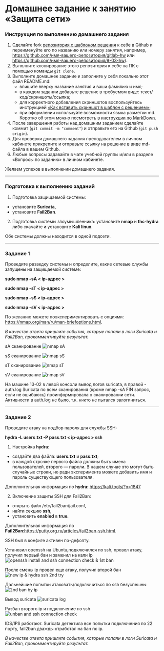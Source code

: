 # Домашнее задание к занятию «Защита сети»

### Инструкция по выполнению домашнего задания

1. Сделайте fork [репозитория c шаблоном решения](https://github.com/netology-code/sys-pattern-homework) к себе в Github и переименуйте его по названию или номеру занятия, например, https://github.com/имя-вашего-репозитория/gitlab-hw или https://github.com/имя-вашего-репозитория/8-03-hw).
2. Выполните клонирование этого репозитория к себе на ПК с помощью команды `git clone`.
3. Выполните домашнее задание и заполните у себя локально этот файл README.md:
   - впишите вверху название занятия и ваши фамилию и имя;
   - в каждом задании добавьте решение в требуемом виде: текст/код/скриншоты/ссылка;
   - для корректного добавления скриншотов воспользуйтесь инструкцией [«Как вставить скриншот в шаблон с решением»](https://github.com/netology-code/sys-pattern-homework/blob/main/screen-instruction.md);
   - при оформлении используйте возможности языка разметки md. Коротко об этом можно посмотреть в [инструкции по MarkDown](https://github.com/netology-code/sys-pattern-homework/blob/main/md-instruction.md).
4. После завершения работы над домашним заданием сделайте коммит (`git commit -m "comment"`) и отправьте его на Github (`git push origin`).
5. Для проверки домашнего задания преподавателем в личном кабинете прикрепите и отправьте ссылку на решение в виде md-файла в вашем Github.
6. Любые вопросы задавайте в чате учебной группы и/или в разделе «Вопросы по заданию» в личном кабинете.

Желаем успехов в выполнении домашнего задания.

------

### Подготовка к выполнению заданий

1. Подготовка защищаемой системы:

- установите **Suricata**,
- установите **Fail2Ban**.

2. Подготовка системы злоумышленника: установите **nmap** и **thc-hydra** либо скачайте и установите **Kali linux**.

Обе системы должны находится в одной подсети.

------

### Задание 1

Проведите разведку системы и определите, какие сетевые службы запущены на защищаемой системе:

**sudo nmap -sA < ip-адрес >**

**sudo nmap -sT < ip-адрес >**

**sudo nmap -sS < ip-адрес >**

**sudo nmap -sV < ip-адрес >**

По желанию можете поэкспериментировать с опциями: https://nmap.org/man/ru/man-briefoptions.html.


*В качестве ответа пришлите события, которые попали в логи Suricata и Fail2Ban, прокомментируйте результат.*


sA сканирование
![nmap sA](https://github.com/ugegkonst/sdb-homeworks/blob/sdbsql-24/img/nmap_sA.png)

sS сканирование
![nmap sS](https://github.com/ugegkonst/sdb-homeworks/blob/sdbsql-24/img/nmap_sS.png)

sT сканирование
![nmap sT](https://github.com/ugegkonst/sdb-homeworks/blob/sdbsql-24/img/nmap_sT.png)

sV сканирование
![nmap sV](https://github.com/ugegkonst/sdb-homeworks/blob/sdbsql-24/img/nmap_sV.png)


На машине 13-02 в левой консоли вывод логов suricata, в правой - auth.log
Suricata по всем сканирования (кроме nmap -sA FIN запрос, если не ошибаюсь) проинформировала о сканировании сети.
Активности в auth.log не было, т.к. никто не пытался залогиниться.





------

### Задание 2

Проведите атаку на подбор пароля для службы SSH:

**hydra -L users.txt -P pass.txt < ip-адрес > ssh**

1. Настройка **hydra**: 
 
 - создайте два файла: **users.txt** и **pass.txt**;
 - в каждой строчке первого файла должны быть имена пользователей, второго — пароли. В нашем случае это могут быть случайные строки, но ради эксперимента можете добавить имя и пароль существующего пользователя.

Дополнительная информация по **hydra**: https://kali.tools/?p=1847.

2. Включение защиты SSH для Fail2Ban:

-  открыть файл /etc/fail2ban/jail.conf,
-  найти секцию **ssh**,
-  установить **enabled**  в **true**.

Дополнительная информация по **Fail2Ban**:https://putty.org.ru/articles/fail2ban-ssh.html.

SSH был в конфиге активен по-дефолту.

Установил openssh на Ubuntu,подключился по ssh, провел атаку, получил первый бан и заменил на кали ip
![openssh install and ssh connection check & 1st ban](https://github.com/ugegkonst/sdb-homeworks/blob/sdbsql-24/img/f2b1.png)

После смены ip провел еще атаку, получил второй бан
![new ip & hydra ssh 2nd try](https://github.com/ugegkonst/sdb-homeworks/blob/sdbsql-24/img/f2b2.png)

Дальнейшие попытки атаковать/подключиться по ssh безуспешны
![2nd ban by ip](https://github.com/ugegkonst/sdb-homeworks/blob/sdbsql-24/img/f2b3.png)

Вывод suricata
![suricata log](https://github.com/ugegkonst/sdb-homeworks/blob/sdbsql-24/img/f2b4.png)

Разбан второго ip и подключение по ssh
![unban and ssh connection check](https://github.com/ugegkonst/sdb-homeworks/blob/sdbsql-24/img/f2b5.png)

IDS/IPS работают. Suricata детектила все попытки подключения по 22 порту, fail2ban дважды отработал на бан по ip.

*В качестве ответа пришлите события, которые попали в логи Suricata и Fail2Ban, прокомментируйте результат.*
